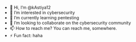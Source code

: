 - 👋 Hi, I’m @kAstiya12
- 👀 I’m interested in cybersecurity
- 🌱 I’m currently learning pentesting
- 💞️ I’m looking to collaborate on the cybersecurity community
- 📫 How to reach me? You can reach me, somewhere.
- ⚡ Fun fact: haha


